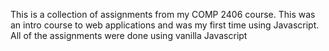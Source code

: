 This is a collection of assignments from my COMP 2406 course. This was an intro course to web applications and was my first time using Javascript. All of the assignments were done using vanilla Javascript 
